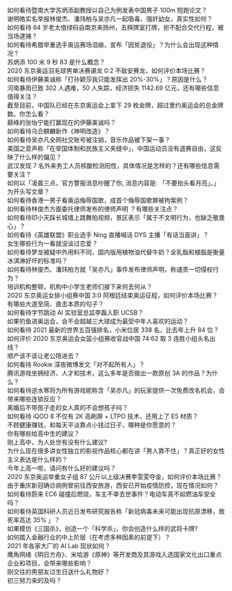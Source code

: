 如何看待暨南大学苏炳添副教授以自己为例发表中国男子 100m 短跑论文？  
谢明皓实名举报林俊杰、潘玮柏与吴亦凡一起吸毒、强奸幼女，真实性如何？  
如何看待 64 岁老太借绿码自南京来扬州，去棋牌室打牌，拒不配合交代行程，被当场逮捕？  
如何看待希腊举重选手奥运赛场泪崩，宣布「因贫退役」？为什么会出现这种情况？  
苏炳添 100 米 9 秒 83 是什么概念？  
2020 东京奥运羽毛球男单决赛谌龙 0:2 不敌安赛龙，如何评价本场比赛？  
如何看待伊藤美诚称「打孙颖莎我只能发挥出 20%-30%」？原因是什么？  
河南暴雨已致 302 人遇难，50 人失踪，经济损失 1142.69 亿元，还有哪些信息值得关注？  
截至目前，中国队已经在东京奥运会上拿下 29 枚金牌，超过里约奥运会的总金牌数。你怎么看？  
巅峰的张怡宁能打赢现在的伊藤美诚吗？  
如何看待乌合麒麟新作《神明改造》？  
如何看待吴亦凡全网社交账号被注销，音乐作品被下架一事？  
美国之音声称「在举国体制和民族主义夹缝中」，中国运动员没有退赛自由，这反映了什么样的偏见？  
武汉发现 7 名外来务工人员核酸检测阳性，具体情况是怎样的？还有哪些信息需要关注？  
如何以「凌晨三点，官方警报消息吵醒了你, 消息内容是: 「不要抬头看月亮」。」为开头写文章？  
如何看待香港一男子看奥运侮辱国歌，成首个侮辱国歌罪被拘案例？  
如何看待林俊杰方面委托律师发布的律师声明 ？有哪些关注点？  
如何看待印小天踩长城墙上跳舞拍视频，景区表示「属于不文明行为，也缺乏敬畏心」？  
如何看待《英雄联盟》职业选手 Ning 直播喊话 DYS 主播「有话当面讲」？  
女生哪些行为一看就没谈过恋爱？  
如何看待梦龙被疑中外用料不同，国内版用植物油代替牛奶？全乳脂和植脂是衡量冰淇淋好坏的标准吗？  
如何看待林俊杰、潘玮柏方就「吴亦凡」事件发布律师声明，称谴责一切侵权行为？  
培训机构整顿，机构中小学生老师们接下来何去何从？  
2020 东京奥运女排小组赛中国 3:0 阿根廷结束奥运征程，如何评价本场比赛？  
有哪些大道至简、直击本质的句子？  
如何看待字节跳动 AI 实验室总监李磊入职 UCSB？  
如果钓鱼进奥运会，会不会超越三大球成为最受中年人喜欢的运动？  
如何看待 2021 最新的世界五百强排名，小米位居 338 名，比去年上升 84 位？  
如何评价 2020 东京奥运会女篮小组赛收官战中国 74:62 取 3 连胜小组头名出线？  
顺产该不该让老公陪进去？  
如何看待 Rookie 深夜微博发文「对不起所有人」？  
腾讯游戏坐拥经济、人才和技术，这么多年是否做出一款原创 3A 的作品？为什么？  
如何看待逆水寒将为所有游戏昵称含「吴亦凡」的玩家提供一次免费改名机会，会带来哪些连锁反应？  
离婚后不带孩子走的女人真的不会想孩子吗？  
如何看待 iQOO 8 不仅有 2K 高刷屏 + LTPO 技术，还用上了 E5 材质？  
不顾健康赚钱，和每天平淡靠点小钱过日子，哪种是你愿意的？  
你有哪些给高中生的建议？  
刚上高中，为人处世有没有什么建议?  
为什么现在很多讲女性独立的影视作品核心都在讲「男人靠不住」？真正好的女性主义表达是什么样的？  
今年上高一啦，请问有什么好的建议吗？  
2020 东京奥运举重女子组 87 公斤以上级决赛李雯雯夺金，如何评价本场比赛？  
由于重庆新冠确诊病例曾前往西安旅游，西安已开始疫情防控，现在情况如何？  
如何看待蔚来 EC6 碰撞后燃烧，车主不幸去世事件？电动车真不如燃油车安全吗？  
如何看待英国科研人员近日发布研究报告称「新冠病毒未来可能出现抗原漂移，致死率高达 35% 」？  
如果模仿《三国杀》，创造一个「科学杀」，你会创造什么样的武将卡牌?  
如何踏入金融行业的中上阶层（在考虑多种因素的前提下）？  
2021 年各家大厂的 AI Lab 现状如何？  
鹰角网络《明日方舟》、米哈游《原神》等开发商及其游戏入选国家文化出口重点企业和项目，会带来哪些影响？  
刚交往的男朋友过生日送什么礼物好？  
初三努力来的及吗？  
